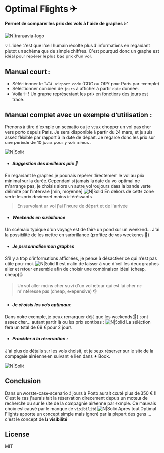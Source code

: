 # Optimal Flights ✈
#### Permet de comparer les prix des vols à l'aide de graphes 📈

![N|transavia-logo](https://upload.wikimedia.org/wikipedia/commons/thumb/2/2f/Transavia_logo.svg/1920px-Transavia_logo.svg.png)

💡 L'idée c'est que l'oeil humain récolte plus d'informations en regardant plutot un schéma que de simple chiffres. C'est pourquoi donc un graphe est idéal pour repérer le plus bas prix d'un vol.

## Manual court :
- Séléctionner le `IATA airport code` (CDG ou ORY pour Paris par exemple)
- Séléctionner combien de `jours` à afficher à partir `date` donnée.
- Voilà ✨ ! Un graphe représentant les prix en fonctions des jours est tracé.

 ## Manual complet avec un exemple d'utilisation : 
 Prenons à titre d'exmple un scénatio ou je veux chopper un vol pas cher vers porto depuis Paris. Je serai disponible à partir du 24 mars, et je suis assez fléxible par rapport à la date de départ. Je regarde donc les prix sur une periode de 10 jours pour y voir mieux :

 ![N|Solid](/assets_readme/selecting.gif)
- ##### Suggestion des meilleurs prix 🤑
En regardant le graphes je pourrais repérer directement le vol au prix minimal sur la durée. Cependant si jamais la date du vol optimal ne m'arrange pas, je choisis alors un autre vol toujours dans la bande verte délimité par l'intervale [min, moyenne]
![N|Solid](/assets_readme/bande_verte.jpg)
En dehors de cette zone verte les prix deviennet moins intéréssants.
> En survolant un vol j'ai l'heure de départ et de l'arrivée

- ##### Weekends en surbillance 
Un scénraio typique d'un voyage est de faire un pond sur un weekend... J'ai la possibilité de les mettre en surbrillance (profitez de vos weekends 🙆) 
- ##### Je personnalise mon graphes
S'il y a trop d'informations affichées, je pense à désactiver ce qui n'est pas utile pour moi.
![N|Solid](/assets_readme/custom.gif)
Il est malin de laisser à vue d'oeil les deux graphes aller et retour ensemble afin de  choisir une combinaison idéal (cheap, cheap)👍 
> Un vol aller moins cher suivi d'un vol retour qui est lui cher ne m'intéresse pas (cheap, exepensive) 👎

- ##### Je choisis les vols optimaux
Dans notre exemple, je peux remarquer déjà que les weekends(🔸) sont assez cher... autant partir là ou les prix sont bas : 
![N|Solid](/assets_readme/choose.gif)
La séléction fera un total de 69 € pour 2 jours
- ##### Procéder à la réservation : 
J'ai plus de détails sur les vols choisit, et je peux réserver sur le site de la compagnie airéenne en suivant le lien dans ✈ Book.

![N|Solid](/assets_readme/proceder.jpg)

## Conclusion
Dans un worste-case-scenario 2 jours à Porto aurait couté plus de 350 € !! C'est le cas j'aurais fait la réservation direcement depuis un moteur de recherche ou sur le site de la compagnie airéenne par exmple. Ce mauvais choix est causé par le manque de `visibilité` 
![N|Solid](/assets_readme/pire.jpg)
Apres tout Optimal Flights apporte un concept simple mais ignoré par la plupart des gens ... c'est le concept de **la visibilité**




## License

MIT

